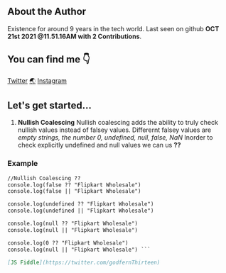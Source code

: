 ## About the Author

Existence for around 9 years in the tech world. Last seen on github **OCT 21st 2021 @11.51.16AM with 2 Contributions**.


## You can find me :point_down:

[Twitter](https://twitter.com/godfernThirteen)  [:earth_asia:](http://godfreyfernandes.com/)  [Instagram](https://www.instagram.com/godfern13/)


## Let's get started...

1. **Nullish Coalescing**
  Nullish coalescing adds the ability to truly check nullish values instead of falsey values.
  Differernt falsey values are _empty strings, the number 0, undefined, null, false, NaN_
  Inorder to check explicitly undefined and null values we can us **??**
  
 ### Example
  ```markdown
  //Nullish Coalescing ??
  console.log(false ?? "Flipkart Wholesale")
  console.log(false || "Flipkart Wholesale")

  console.log(undefined ?? "Flipkart Wholesale")
  console.log(undefined || "Flipkart Wholesale")

  console.log(null ?? "Flipkart Wholesale")
  console.log(null || "Flipkart Wholesale")

  console.log(0 ?? "Flipkart Wholesale")
  console.log(null || "Flipkart Wholesale") ```
  
 [JS Fiddle](https://twitter.com/godfernThirteen) 
 
